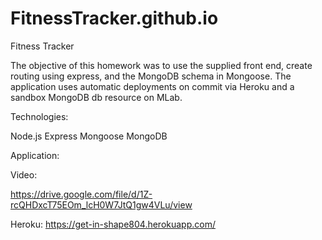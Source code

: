 # FitnessTracker.github.io
 Fitness Tracker


The objective of this homework was to use the supplied front end, create routing using express, and the MongoDB schema in Mongoose. The application uses automatic deployments on commit via Heroku and a sandbox MongoDB db resource on MLab.

Technologies:

Node.js
Express
Mongoose
MongoDB

Application:





Video:

https://drive.google.com/file/d/1Z-rcQHDxcT75EOm_lcH0W7JtQ1gw4VLu/view

Heroku:
https://get-in-shape804.herokuapp.com/